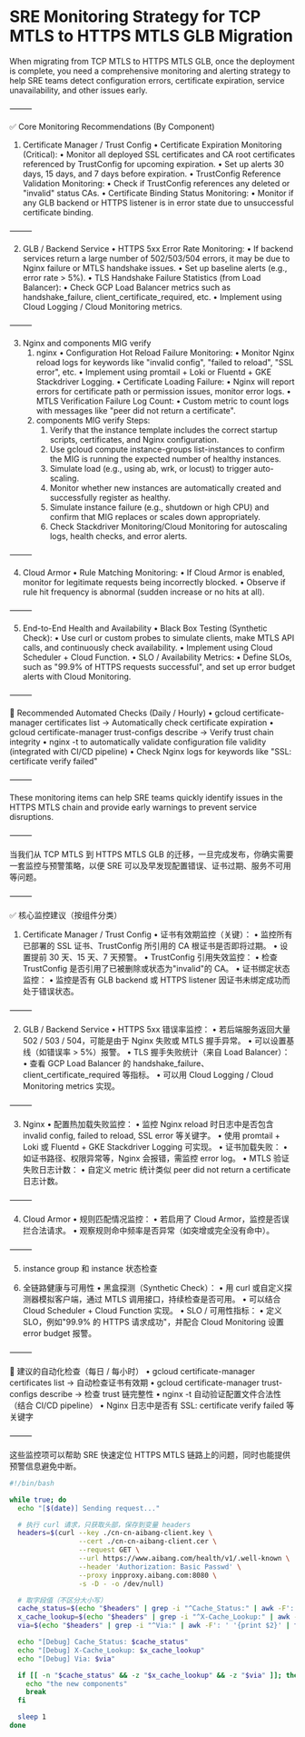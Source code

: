 # SRE Monitoring Strategy for TCP MTLS to HTTPS MTLS GLB Migration

When migrating from TCP MTLS to HTTPS MTLS GLB, once the deployment is complete, you need a comprehensive monitoring and alerting strategy to help SRE teams detect configuration errors, certificate expiration, service unavailability, and other issues early.

⸻

✅ Core Monitoring Recommendations (By Component)

1. Certificate Manager / Trust Config
   • Certificate Expiration Monitoring (Critical):
   • Monitor all deployed SSL certificates and CA root certificates referenced by TrustConfig for upcoming expiration.
   • Set up alerts 30 days, 15 days, and 7 days before expiration.
   • TrustConfig Reference Validation Monitoring:
   • Check if TrustConfig references any deleted or "invalid" status CAs.
   • Certificate Binding Status Monitoring:
   • Monitor if any GLB backend or HTTPS listener is in error state due to unsuccessful certificate binding.

⸻

2. GLB / Backend Service
   • HTTPS 5xx Error Rate Monitoring:
   • If backend services return a large number of 502/503/504 errors, it may be due to Nginx failure or MTLS handshake issues.
   • Set up baseline alerts (e.g., error rate > 5%).
   • TLS Handshake Failure Statistics (from Load Balancer):
   • Check GCP Load Balancer metrics such as handshake_failure, client_certificate_required, etc.
   • Implement using Cloud Logging / Cloud Monitoring metrics.

⸻

3. Nginx and components MIG verify
   1. nginx
      • Configuration Hot Reload Failure Monitoring:
      • Monitor Nginx reload logs for keywords like "invalid config", "failed to reload", "SSL error", etc.
      • Implement using promtail + Loki or Fluentd + GKE Stackdriver Logging.
      • Certificate Loading Failure:
      • Nginx will report errors for certificate path or permission issues, monitor error logs.
      • MTLS Verification Failure Log Count:
      • Custom metric to count logs with messages like "peer did not return a certificate".
   2. components MIG verify Steps:
      1. Verify that the instance template includes the correct startup scripts, certificates, and Nginx configuration.
      2. Use gcloud compute instance-groups list-instances to confirm the MIG is running the expected number of healthy instances.
      3. Simulate load (e.g., using ab, wrk, or locust) to trigger auto-scaling.
      4. Monitor whether new instances are automatically created and successfully register as healthy.
      5. Simulate instance failure (e.g., shutdown or high CPU) and confirm that MIG replaces or scales down appropriately.
      6. Check Stackdriver Monitoring/Cloud Monitoring for autoscaling logs, health checks, and error alerts.

⸻

4. Cloud Armor
   • Rule Matching Monitoring:
   • If Cloud Armor is enabled, monitor for legitimate requests being incorrectly blocked.
   • Observe if rule hit frequency is abnormal (sudden increase or no hits at all).

⸻

5. End-to-End Health and Availability
   • Black Box Testing (Synthetic Check):
   • Use curl or custom probes to simulate clients, make MTLS API calls, and continuously check availability.
   • Implement using Cloud Scheduler + Cloud Function.
   • SLO / Availability Metrics:
   • Define SLOs, such as "99.9% of HTTPS requests successful", and set up error budget alerts with Cloud Monitoring.

⸻

🔁 Recommended Automated Checks (Daily / Hourly)
• gcloud certificate-manager certificates list → Automatically check certificate expiration
• gcloud certificate-manager trust-configs describe → Verify trust chain integrity
• nginx -t to automatically validate configuration file validity (integrated with CI/CD pipeline)
• Check Nginx logs for keywords like "SSL: certificate verify failed"

⸻

These monitoring items can help SRE teams quickly identify issues in the HTTPS MTLS chain and provide early warnings to prevent service disruptions.

⸻

当我们从 TCP MTLS 到 HTTPS MTLS GLB 的迁移，一旦完成发布，你确实需要一套监控与预警策略，以便 SRE 可以及早发现配置错误、证书过期、服务不可用等问题。

⸻

✅ 核心监控建议（按组件分类）

1. Certificate Manager / Trust Config
   • 证书有效期监控（关键）：
   • 监控所有已部署的 SSL 证书、TrustConfig 所引用的 CA 根证书是否即将过期。
   • 设置提前 30 天、15 天、7 天预警。
   • TrustConfig 引用失效监控：
   • 检查 TrustConfig 是否引用了已被删除或状态为"invalid"的 CA。
   • 证书绑定状态监控：
   • 监控是否有 GLB backend 或 HTTPS listener 因证书未绑定成功而处于错误状态。

⸻

2. GLB / Backend Service
   • HTTPS 5xx 错误率监控：
   • 若后端服务返回大量 502 / 503 / 504，可能是由于 Nginx 失败或 MTLS 握手异常。
   • 可以设置基线（如错误率 > 5%）报警。
   • TLS 握手失败统计（来自 Load Balancer）：
   • 查看 GCP Load Balancer 的 handshake_failure、client_certificate_required 等指标。
   • 可以用 Cloud Logging / Cloud Monitoring metrics 实现。

⸻

3. Nginx
   • 配置热加载失败监控：
   • 监控 Nginx reload 时日志中是否包含 invalid config, failed to reload, SSL error 等关键字。
   • 使用 promtail + Loki 或 Fluentd + GKE Stackdriver Logging 可实现。
   • 证书加载失败：
   • 如证书路径、权限异常等，Nginx 会报错，需监控 error log。
   • MTLS 验证失败日志计数：
   • 自定义 metric 统计类似 peer did not return a certificate 日志计数。

⸻

4. Cloud Armor
   • 规则匹配情况监控：
   • 若启用了 Cloud Armor，监控是否误拦合法请求。
   • 观察规则命中频率是否异常（如突增或完全没有命中）。

⸻

5. instance group 和 instance 状态检查

6. 全链路健康与可用性
   • 黑盒探测（Synthetic Check）：
   • 用 curl 或自定义探测器模拟客户端，通过 MTLS 调用接口，持续检查是否可用。
   • 可以结合 Cloud Scheduler + Cloud Function 实现。
   • SLO / 可用性指标：
   • 定义 SLO，例如"99.9% 的 HTTPS 请求成功"，并配合 Cloud Monitoring 设置 error budget 报警。

⸻

🔁 建议的自动化检查（每日 / 每小时）
• gcloud certificate-manager certificates list → 自动检查证书有效期
• gcloud certificate-manager trust-configs describe → 检查 trust 链完整性
• nginx -t 自动验证配置文件合法性（结合 CI/CD pipeline）
• Nginx 日志中是否有 SSL: certificate verify failed 等关键字

⸻

这些监控项可以帮助 SRE 快速定位 HTTPS MTLS 链路上的问题，同时也能提供预警信息避免中断。

```bash
#!/bin/bash

while true; do
  echo "[$(date)] Sending request..."

  # 执行 curl 请求，只获取头部，保存到变量 headers
  headers=$(curl --key ./cn-cn-aibang-client.key \
                 --cert ./cn-cn-aibang-client.cer \
                 --request GET \
                 --url https://www.aibang.com/health/v1/.well-known \
                 --header 'Authorization: Basic Passwd' \
                 --proxy inpproxy.aibang.com:8080 \
                 -s -D - -o /dev/null)

  # 取字段值（不区分大小写）
  cache_status=$(echo "$headers" | grep -i "^Cache_Status:" | awk -F': ' '{print $2}' | tr -d '\r')
  x_cache_lookup=$(echo "$headers" | grep -i "^X-Cache_Lookup:" | awk -F': ' '{print $2}' | tr -d '\r')
  via=$(echo "$headers" | grep -i "^Via:" | awk -F': ' '{print $2}' | tr -d '\r')

  echo "[Debug] Cache_Status: $cache_status"
  echo "[Debug] X-Cache_Lookup: $x_cache_lookup"
  echo "[Debug] Via: $via"

  if [[ -n "$cache_status" && -z "$x_cache_lookup" && -z "$via" ]]; then
    echo "the new components"
    break
  fi

  sleep 1
done
```